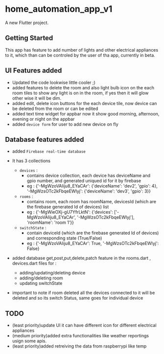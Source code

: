 # home_automation_app_v1

A new Flutter project.

## Getting Started

This app has feature to add number of lights and other electrical appliances to it,
which than can be controled by the user of tha app,
currently in beta.

## UI Features added
* Updated the code lookwise little cooler ;)
* added features to delete the room and also light bulb icon on the each room tiles to show any light is on in the room, if yes then it will glow other wise it will be dim.
* added edit, delete icon buttons for the each device tile, now device can be deleted from the room or can be edited
* added text time widget for appbar now it show good morning, afternoon, evening or night on the appbar
* added `device form` for user to add new device on fly

## Database features added
* added `Firebase real-time database`
* It has 3 collections 
    - `devices` :
        - contains device collection, each device has deviceName and gpio number, and generated uniqued id for it by firebase
        - eg : {'-MgWzoVAIiju8_EYaCAr': {'deviceName': 'dev2', 'gpio': 4}, '-MgWzsOTc2kFbqeEWIyj': {'deviceName': 'dev3', 'gpio': 3}}
    - `rooms` : 
        - contains room, each room has roomName, devicesId (which are the firebase generated Id of devices) list
        - eg : {'-MgWieOXj-gU7YfrLktN': {'devices': ['-MgWzoVAIiju8_EYaCAr', '-MgWzsOTc2kFbqeEWIyj'], 'roomName': 'room 1'}}
    - `switchState` : 
        - contain deviceId (which are the firebase generated Id of devices) and corresponding state (True/False)
        - eg : {'-MgWzoVAIiju8_EYaCAr': True, '-MgWzsOTc2kFbqeEWIyj': False}
* added database get,post,put,delete,patch feature in the rooms.dart , devices.dart files for :
    - adding/updating/deleting device
    - adding/deleting room
    - updating switchState
 
* important to note if room deleted all the devices connected to it will be deleted and so its switch Status, same goes for individual device

## TODO 
- (least priority)update UI it can have different icon for different electrical appliances
- (medium priority)added extra functionalities like weather reportings usign some apis.
- (least priority)added retreiving the data from raspberrypi like temp